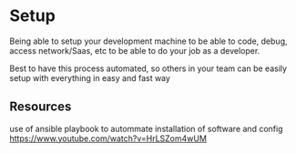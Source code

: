 # Setup

Being able to setup your development machine to be able to code, debug, access network/Saas, etc to be able to do your job as a developer.

Best to have this process automated, so others in your team can be easily setup with everything in easy and fast way

## Resources

use of ansible playbook to autommate installation of software and config
https://www.youtube.com/watch?v=HrLSZom4wUM
